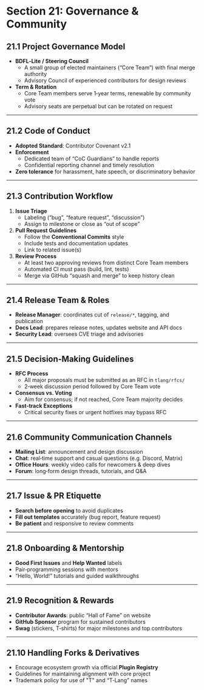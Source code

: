 # Section 21: Governance & Community

## 21.1 Project Governance Model
- **BDFL‑Lite / Steering Council**
    - A small group of elected maintainers (“Core Team”) with final merge authority
    - Advisory Council of experienced contributors for design reviews
- **Term & Rotation**
    - Core Team members serve 1‑year terms, renewable by community vote
    - Advisory seats are perpetual but can be rotated on request

---

## 21.2 Code of Conduct
- **Adopted Standard**: Contributor Covenant v2.1
- **Enforcement**
    - Dedicated team of “CoC Guardians” to handle reports
    - Confidential reporting channel and timely resolution
- **Zero tolerance** for harassment, hate speech, or discriminatory behavior

---

## 21.3 Contribution Workflow
1. **Issue Triage**
    - Labeling (“bug”, “feature request”, “discussion”)
    - Assign to milestone or close as “out of scope”
2. **Pull Request Guidelines**
    - Follow the **Conventional Commits** style
    - Include tests and documentation updates
    - Link to related issue(s)
3. **Review Process**
    - At least two approving reviews from distinct Core Team members
    - Automated CI must pass (build, lint, tests)
    - Merge via GitHub “squash and merge” to keep history clean

---

## 21.4 Release Team & Roles
- **Release Manager**: coordinates cut of `release/*`, tagging, and publication
- **Docs Lead**: prepares release notes, updates website and API docs
- **Security Lead**: oversees CVE triage and advisories

---

## 21.5 Decision‑Making Guidelines
- **RFC Process**
    - All major proposals must be submitted as an RFC in `tlang/rfcs/`
    - 2‑week discussion period followed by Core Team vote
- **Consensus vs. Voting**
    - Aim for consensus; if not reached, Core Team majority decides
- **Fast‑track Exceptions**
    - Critical security fixes or urgent hotfixes may bypass RFC

---

## 21.6 Community Communication Channels
- **Mailing List**: announcement and design discussion
- **Chat**: real‑time support and casual questions (e.g. Discord, Matrix)
- **Office Hours**: weekly video calls for newcomers & deep dives
- **Forum**: long‑form design threads, tutorials, and Q&A

---

## 21.7 Issue & PR Etiquette
- **Search before opening** to avoid duplicates
- **Fill out templates** accurately (bug report, feature request)
- **Be patient** and responsive to review comments

---

## 21.8 Onboarding & Mentorship
- **Good First Issues** and **Help Wanted** labels
- Pair‑programming sessions with mentors
- “Hello, World!” tutorials and guided walkthroughs

---

## 21.9 Recognition & Rewards
- **Contributor Awards**: public “Hall of Fame” on website
- **GitHub Sponsor** program for sustained contributors
- **Swag** (stickers, T‑shirts) for major milestones and top contributors

---

## 21.10 Handling Forks & Derivatives
- Encourage ecosystem growth via official **Plugin Registry**
- Guidelines for maintaining alignment with core project
- Trademark policy for use of "T" and “T‑Lang” names
